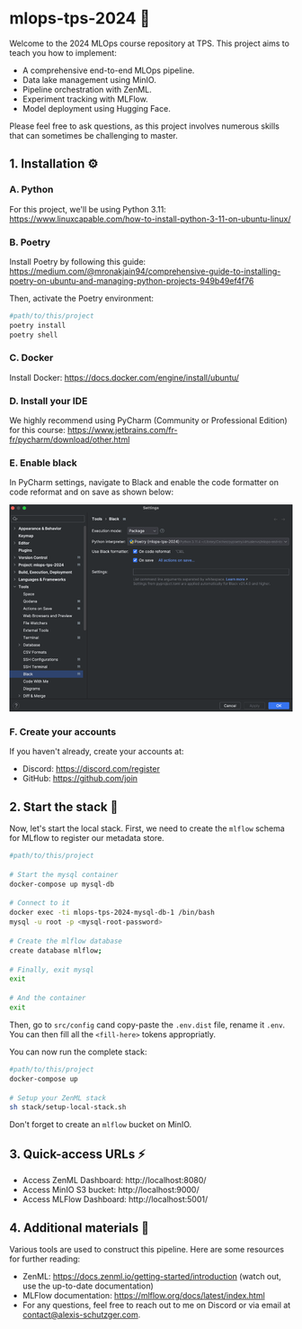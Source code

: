 # mlops-tps-2024 💪

Welcome to the 2024 MLOps course repository at TPS. This project aims to teach you how to implement:

- A comprehensive end-to-end MLOps pipeline. 
- Data lake management using MinIO.
- Pipeline orchestration with ZenML.
- Experiment tracking with MLFlow.
- Model deployment using Hugging Face.

Please feel free to ask questions, as this project involves numerous skills that can sometimes be challenging to master.

## 1. Installation ⚙️
### A. Python

For this project, we'll be using Python 3.11:  https://www.linuxcapable.com/how-to-install-python-3-11-on-ubuntu-linux/

### B. Poetry

Install Poetry by following this guide:  https://medium.com/@mronakjain94/comprehensive-guide-to-installing-poetry-on-ubuntu-and-managing-python-projects-949b49ef4f76

Then, activate the Poetry environment:

```bash
#path/to/this/project
poetry install
poetry shell
```

### C. Docker

Install Docker: https://docs.docker.com/engine/install/ubuntu/

### D. Install your IDE

We highly recommend using PyCharm (Community or Professional Edition) for this course: https://www.jetbrains.com/fr-fr/pycharm/download/other.html

### E. Enable black

In PyCharm settings, navigate to Black and enable the code formatter on code reformat and on save as shown below:

![img.png](images/black.png)

### F. Create your accounts

If you haven't already, create your accounts at:

- Discord: https://discord.com/register
- GitHub: https://github.com/join

## 2. Start the stack 🚀

Now, let's start the local stack. First, we need to create the `mlflow` schema for MLflow to register our metadata store.

```bash
#path/to/this/project

# Start the mysql container
docker-compose up mysql-db

# Connect to it
docker exec -ti mlops-tps-2024-mysql-db-1 /bin/bash
mysql -u root -p <mysql-root-password>

# Create the mlflow database
create database mlflow;

# Finally, exit mysql
exit

# And the container
exit
```

Then, go to `src/config` cand copy-paste the `.env.dist` file, rename it `.env`. You can then fill all the `<fill-here>` tokens appropriatly.

You can now run the complete stack:

```bash
#path/to/this/project
docker-compose up

# Setup your ZenML stack
sh stack/setup-local-stack.sh
```

Don't forget to create an `mlflow` bucket on MinIO.

## 3. Quick-access URLs ⚡

- Access ZenML Dashboard: http://localhost:8080/
- Access MinIO S3 bucket: http://localhost:9000/
- Access MLFlow Dashboard: http://localhost:5001/

## 4. Additional materials 📖

Various tools are used to construct this pipeline. Here are some resources for further reading:

- ZenML: https://docs.zenml.io/getting-started/introduction (watch out, use the up-to-date documentation)
- MLFlow documentation: https://mlflow.org/docs/latest/index.html
- For any questions, feel free to reach out to me on Discord or via email at [contact@alexis-schutzger.com](mailto:contact@alexis-schutzger.com).
